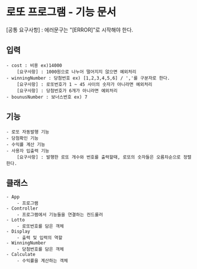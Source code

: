 # 로또 프로그램 - 기능 문서

[공통 요구사항] : 에러문구는 "[ERROR]"로 시작해야 한다.

## 입력
    - cost : 비용 ex)14000
        [요구사항] : 1000원으로 나누어 떨어지지 않으면 예외처리
    - winningNumber : 당첨번호 ex) [1,2,3,4,5,6] / ','를 구분자로 한다.
        [요구사항] : 로또번호가 1 ~ 45 사이의 숫자가 아니라면 예외처리
        [요구사항] : 당첨번호가 6개가 아니라면 예외처리
    - bounusNumber : 보너스번호 ex) 7
## 기능
    - 로또 자동발행 기능
    - 당첨확인 기능
    - 수익률 계산 기능
    - 사용자 입출력 기능
        [요구사항] : 발행한 로또 개수와 번호를 출력할때, 로또의 숫자들은 오름차순으로 정렬한다.

## 클래스
    - App
        - 프로그램
    - Controller
        - 프로그램에서 기능들을 연결하는 컨드롤러
    - Lotto
        - 로또번호를 담은 객체
    - Display
        - 출력 및 입력의 역할
    - WinningNumber
        - 당첨번호를 담은 객체
    - Calculate
        - 수익률을 계산하는 객체